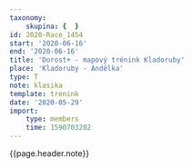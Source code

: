 ```yaml
---
taxonomy:
    skupina: {  }
id: 2020-Race_1454
start: '2020-06-16'
end: '2020-06-16'
title: 'Dorost+ - mapový trénink Kladoruby'
place: 'Kladoruby - Andělka'
type: T
note: klasika
template: trenink
date: '2020-05-29'
import:
    type: members
    time: 1590703202
---
```

{{page.header.note}}
